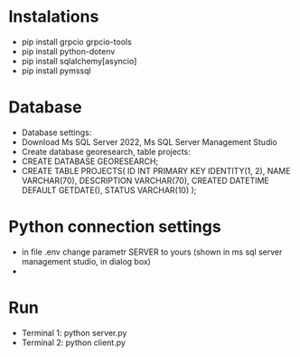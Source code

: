 # Instalations
- pip install grpcio grpcio-tools
- pip install python-dotenv
- pip install sqlalchemy[asyncio]
- pip install pymssql


# Database
- Database settings:
- Download Ms SQL Server 2022, Ms SQL Server Management Studio
- Create database georesearch, table projects:
- CREATE DATABASE GEORESEARCH;
- CREATE TABLE PROJECTS(
	ID INT PRIMARY KEY IDENTITY(1, 2),
	NAME VARCHAR(70),
	DESCRIPTION VARCHAR(70),
	CREATED DATETIME DEFAULT GETDATE(),
	STATUS VARCHAR(10)
);

# Python connection settings
- in file .env change parametr SERVER to yours (shown in ms sql server management studio, in dialog box)
- 
# Run
- Terminal 1: python server.py
- Terminal 2: python client.py
